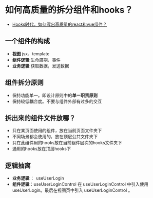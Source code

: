 <!--
 * @Desc: 
 * @Author: 曾茹菁
 * @Date: 2022-08-18 13:18:36
 * @LastEditors: 曾茹菁
 * @LastEditTime: 2022-08-18 13:39:01
-->
# 如何高质量的拆分组件和hooks？
- [Hooks时代，如何写出高质量的react和vue组件？](https://juejin.cn/post/7123961170188304391)
## 一个组件的构成
- **视图** jsx、template
- **组件逻辑** 生命周期、事件
- **业务逻辑** 获取数据，发送数据
## 组件拆分原则
- 保持功能单一。即设计原则中的**单一职责原则**
- 保持较低耦合度。不要与组件外部有过多的交互
## 拆出来的组件文件放哪？
- 只在某页面使用的组件，放在当前页面文件夹下
- 不同场景都会使用的，放在顶层公共文件夹下
- 只在此组件用的hooks放在当前组件层次的hooks文件夹下
- 通用的hooks放在顶层hooks下
## 逻辑抽离
- **业务逻辑** ： useUserLogin
- **组件逻辑**：useUserLoginControl
在 useUserLoginControl 中引入使用 useUserLogin。最后在视图页中引入 useUserLoginControl 。